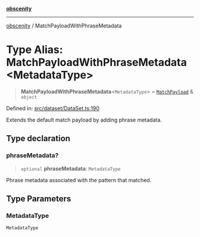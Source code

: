[**obscenity**](../README.md)

***

[obscenity](../README.md) / MatchPayloadWithPhraseMetadata

# Type Alias: MatchPayloadWithPhraseMetadata\<MetadataType\>

> **MatchPayloadWithPhraseMetadata**\<`MetadataType`\> = [`MatchPayload`](../interfaces/MatchPayload.md) & `object`

Defined in: [src/dataset/DataSet.ts:190](https://github.com/jo3-l/obscenity/blob/a386fd116c14542130a643879987c21c9c8a4eb9/src/dataset/DataSet.ts#L190)

Extends the default match payload by adding phrase metadata.

## Type declaration

### phraseMetadata?

> `optional` **phraseMetadata**: `MetadataType`

Phrase metadata associated with the pattern that matched.

## Type Parameters

### MetadataType

`MetadataType`
